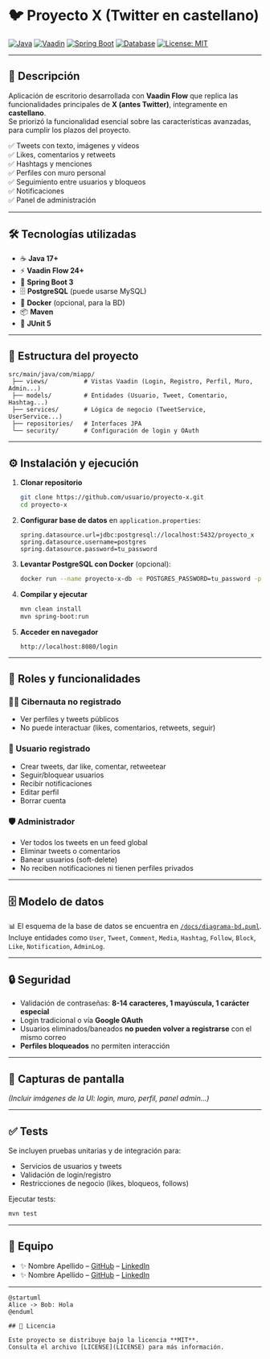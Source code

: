 # 🐦 Proyecto X (Twitter en castellano)

[![Java](https://img.shields.io/badge/Java-17-blue?logo=openjdk)](https://adoptium.net/)
[![Vaadin](https://img.shields.io/badge/Vaadin-Flow%2024-00b4f0?logo=vaadin)](https://vaadin.com/)
[![Spring Boot](https://img.shields.io/badge/Spring%20Boot-3-green?logo=springboot)](https://spring.io/projects/spring-boot)
[![Database](https://img.shields.io/badge/PostgreSQL-15-blue?logo=postgresql)](https://www.postgresql.org/)
[![License: MIT](https://img.shields.io/badge/License-MIT-yellow.svg)](LICENSE)

---

## 📌 Descripción

Aplicación de escritorio desarrollada con **Vaadin Flow** que replica las funcionalidades principales de **X (antes Twitter)**, íntegramente en **castellano**.  
Se priorizó la funcionalidad esencial sobre las características avanzadas, para cumplir los plazos del proyecto.  

✅ Tweets con texto, imágenes y vídeos  
✅ Likes, comentarios y retweets  
✅ Hashtags y menciones  
✅ Perfiles con muro personal  
✅ Seguimiento entre usuarios y bloqueos  
✅ Notificaciones  
✅ Panel de administración  

---

## 🛠️ Tecnologías utilizadas

- ☕ **Java 17+**
- ⚡ **Vaadin Flow 24+**
- 🍃 **Spring Boot 3**
- 🗄️ **PostgreSQL** (puede usarse MySQL)
- 🐳 **Docker** (opcional, para la BD)
- 📦 **Maven**
- 🧪 **JUnit 5**

---

## 📂 Estructura del proyecto

```
src/main/java/com/miapp/
 ├── views/          # Vistas Vaadin (Login, Registro, Perfil, Muro, Admin...)
 ├── models/         # Entidades (Usuario, Tweet, Comentario, Hashtag...)
 ├── services/       # Lógica de negocio (TweetService, UserService...)
 ├── repositories/   # Interfaces JPA
 └── security/       # Configuración de login y OAuth
```

---

## ⚙️ Instalación y ejecución

1. **Clonar repositorio**
   ```bash
   git clone https://github.com/usuario/proyecto-x.git
   cd proyecto-x
   ```

2. **Configurar base de datos** en `application.properties`:
   ```properties
   spring.datasource.url=jdbc:postgresql://localhost:5432/proyecto_x
   spring.datasource.username=postgres
   spring.datasource.password=tu_password
   ```

3. **Levantar PostgreSQL con Docker** (opcional):
   ```bash
   docker run --name proyecto-x-db -e POSTGRES_PASSWORD=tu_password -p 5432:5432 -d postgres
   ```

4. **Compilar y ejecutar**
   ```bash
   mvn clean install
   mvn spring-boot:run
   ```

5. **Acceder en navegador**
   ```
   http://localhost:8080/login
   ```

---

## 👤 Roles y funcionalidades

### 🧑‍💻 Cibernauta no registrado
- Ver perfiles y tweets públicos
- No puede interactuar (likes, comentarios, retweets, seguir)

### 👥 Usuario registrado
- Crear tweets, dar like, comentar, retweetear
- Seguir/bloquear usuarios
- Recibir notificaciones
- Editar perfil
- Borrar cuenta

### 🛡️ Administrador
- Ver todos los tweets en un feed global
- Eliminar tweets o comentarios
- Banear usuarios (soft-delete)
- No reciben notificaciones ni tienen perfiles privados

---

## 🗄️ Modelo de datos

📊 El esquema de la base de datos se encuentra en [`/docs/diagrama-bd.puml`](docs/diagrama-bd.puml).  
Incluye entidades como `User`, `Tweet`, `Comment`, `Media`, `Hashtag`, `Follow`, `Block`, `Like`, `Notification`, `AdminLog`.  

---

## 🔒 Seguridad

- Validación de contraseñas: **8-14 caracteres, 1 mayúscula, 1 carácter especial**  
- Login tradicional o vía **Google OAuth**  
- Usuarios eliminados/baneados **no pueden volver a registrarse** con el mismo correo  
- **Perfiles bloqueados** no permiten interacción  

---

## 📸 Capturas de pantalla

*(Incluir imágenes de la UI: login, muro, perfil, panel admin…)*

---

## ✅ Tests

Se incluyen pruebas unitarias y de integración para:  
- Servicios de usuarios y tweets  
- Validación de login/registro  
- Restricciones de negocio (likes, bloqueos, follows)  

Ejecutar tests:  
```bash
mvn test
```

---

## 👥 Equipo

- ✨ Nombre Apellido – [GitHub](#) – [LinkedIn](#)  
- ✨ Nombre Apellido – [GitHub](#) – [LinkedIn](#)  

---

```plantuml
@startuml
Alice -> Bob: Hola
@enduml

## 📄 Licencia

Este proyecto se distribuye bajo la licencia **MIT**.  
Consulta el archivo [LICENSE](LICENSE) para más información.
